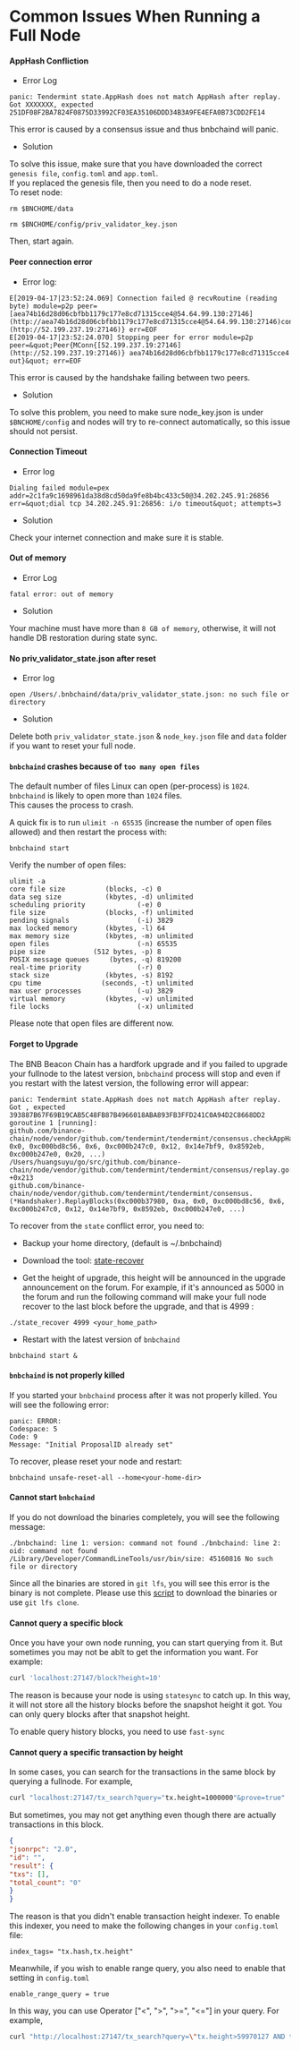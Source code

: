 # Common Issues When Running a Full Node

#### AppHash Confliction

* Error Log
```
panic: Tendermint state.AppHash does not match AppHash after replay. Got XXXXXXX, expected 251DF08F2BA7824F0875D33992CF03EA35106DDD34B3A9FE4EFA0B73CDD2FE14
```
This error is caused by a consensus issue and thus bnbchaind will panic.

* Solution

To solve this issue, make sure that you have downloaded the correct `genesis file`, `config.toml` and `app.toml`.<br/>
If you replaced the genesis file, then you need to do a node reset.<br/>
To reset node:
```
rm $BNCHOME/data

rm $BNCHOME/config/priv_validator_key.json
```
Then, start again.

#### Peer connection error

* Error log:
```
E[2019-04-17|23:52:24.069] Connection failed @ recvRoutine (reading byte) module=p2p peer=[aea74b16d28d06cbfbb1179c177e8cd71315cce4@54.64.99.130:27146](http://aea74b16d28d06cbfbb1179c177e8cd71315cce4@54.64.99.130:27146)conn=MConn{[52.199.237.19:27146](http://52.199.237.19:27146)} err=EOF
E[2019-04-17|23:52:24.070] Stopping peer for error module=p2p peer=&quot;Peer{MConn{[52.199.237.19:27146](http://52.199.237.19:27146)} aea74b16d28d06cbfbb1179c177e8cd71315cce4 out}&quot; err=EOF
```

This error is caused by the handshake failing between two peers.

* Solution

To solve this problem, you need to make sure node_key.json is under `$BNCHOME/config` and nodes will try to re-connect automatically, so this issue should not persist.

#### Connection Timeout

* Error log
```
Dialing failed module=pex addr=2c1fa9c1698961da38d8cd50da9fe8b4bc433c50@34.202.245.91:26856 err=&quot;dial tcp 34.202.245.91:26856: i/o timeout&quot; attempts=3
```

* Solution

Check your internet connection and make sure it is stable.

#### Out of memory

* Error Log
```
fatal error: out of memory
```

* Solution

Your machine must have more than `8 GB of memory`, otherwise, it will not handle DB restoration during state sync.

#### No priv_validator_state.json after reset

* Error log
```
open /Users/.bnbchaind/data/priv_validator_state.json: no such file or directory
```
* Solution

Delete both `priv_validator_state.json` & `node_key.json` file and `data` folder if you want to reset your full node.

#### `bnbchaind` crashes because of `too many open files`

The default number of files Linux can open (per-process) is `1024`.<br/>
`bnbchaind` is likely to open more than `1024` files.<br/>
This causes the process to crash.<br/>

A quick fix is to run `ulimit -n 65535` (increase the number of open files allowed) and then restart the process with:
```
bnbchaind start
```

Verify the number of open files:
```
ulimit -a
core file size          (blocks, -c) 0
data seg size           (kbytes, -d) unlimited
scheduling priority             (-e) 0
file size               (blocks, -f) unlimited
pending signals                 (-i) 3829
max locked memory       (kbytes, -l) 64
max memory size         (kbytes, -m) unlimited
open files                      (-n) 65535
pipe size            (512 bytes, -p) 8
POSIX message queues     (bytes, -q) 819200
real-time priority              (-r) 0
stack size              (kbytes, -s) 8192
cpu time               (seconds, -t) unlimited
max user processes              (-u) 3829
virtual memory          (kbytes, -v) unlimited
file locks                      (-x) unlimited
```
Please note that open files are different now.


#### Forget to Upgrade

The BNB Beacon Chain has a hardfork upgrade and if you failed to upgrade your fullnode to the latest version, `bnbchaind` process will stop and even if you restart with the latest version, the following error will appear:
```
panic: Tendermint state.AppHash does not match AppHash after replay. Got , expected 393887B67F69B19CAB5C48FB87B4966018ABA893FB3FFD241C0A94D2C8668DD2
goroutine 1 [running]:
github.com/binance-chain/node/vendor/github.com/tendermint/tendermint/consensus.checkAppHash(0xa, 0x0, 0xc000bd8c56, 0x6, 0xc000b247c0, 0x12, 0x14e7bf9, 0x8592eb, 0xc000b247e0, 0x20, ...)
/Users/huangsuyu/go/src/github.com/binance-chain/node/vendor/github.com/tendermint/tendermint/consensus/replay.go:464 +0x213
github.com/binance-chain/node/vendor/github.com/tendermint/tendermint/consensus.(*Handshaker).ReplayBlocks(0xc000b37980, 0xa, 0x0, 0xc000bd8c56, 0x6, 0xc000b247c0, 0x12, 0x14e7bf9, 0x8592eb, 0xc000b247e0, ...)
```

To recover from the `state` conflict error, you need to:

* Backup your home directory,  (default is ~/.bnbchaind)

* Download the tool: [state-recover](https://github.com/binance-chain/node-binary/tree/master/tools/recover)

* Get the height of upgrade, this height will be announced in the upgrade announcement on the forum.  For example, if it's announced as 5000 in the forum and run the following command will make your full node recover to the last block before the upgrade, and that is 4999 :
```
./state_recover 4999 <your_home_path>
```

* Restart with the latest version of `bnbchaind`

```
bnbchaind start &
```

#### `bnbchaind` is not properly killed

If you started your `bnbchaind` process after it was not properly killed. You will see the following error:
```
panic: ERROR:
Codespace: 5
Code: 9
Message: "Initial ProposalID already set"
```
To recover, please reset your node and restart:
```
bnbchaind unsafe-reset-all --home<your-home-dir>
```

#### Cannot start `bnbchaind`

If you do not download the binaries completely, you will see the following message:
```
./bnbchaind: line 1: version: command not found ./bnbchaind: line 2: oid: command not found /Library/Developer/CommandLineTools/usr/bin/size: 45160816 No such file or directory
```

Since all the binaries are stored in `git lfs`, you will see this error is the binary is not complete. Please use this [script](https://github.com/binance-chain/node-binary/blob/master/install.sh) to download the binaries or use `git lfs clone`.

#### Cannot query a specific block

Once you have your own node running, you can start querying from it. But sometimes you may not be ablt to get the information you want. For example:
```bash
curl 'localhost:27147/block?height=10'
```

The reason is because your node is using `statesync` to catch up. In this way, it will not store all the history blocks before the snapshot height it got. You can only query blocks after that snapshot height.

To enable query history blocks, you need to use `fast-sync`

#### Cannot query a specific transaction by height

In some cases, you can search for the transactions in the same block by querying a fullnode. For example,
```bash
curl "localhost:27147/tx_search?query="tx.height=1000000"&prove=true"
```

But sometimes, you may not get anything even though there are actually transactions in this block.
```json
{
"jsonrpc": "2.0",
"id": "",
"result": {
"txs": [],
"total_count": "0"
}
}
```

The reason is that you didn't enable transaction height indexer. To enable this indexer, you need to make the following changes in your `config.toml` file:
```
index_tags= "tx.hash,tx.height"
```

Meanwhile, if you wish to enable range query, you also need to enable that setting in `config.toml`
```
enable_range_query = true
```

In this way, you can use Operator ["<", ">", ">=", "<="] in your query. For example,
```bash
curl "http://localhost:27147/tx_search?query=\"tx.height>59970127 AND tx.height<59973127\"&prove=true"
```